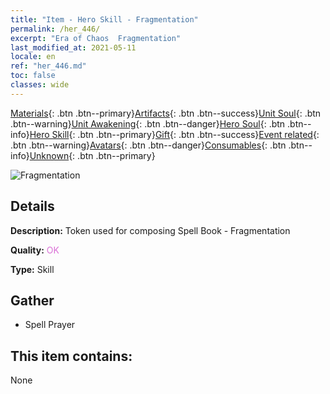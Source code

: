 ```yaml
---
title: "Item - Hero Skill - Fragmentation"
permalink: /her_446/
excerpt: "Era of Chaos  Fragmentation"
last_modified_at: 2021-05-11
locale: en
ref: "her_446.md"
toc: false
classes: wide
---
```

 [Materials](/Items/){: .btn .btn--primary}[Artifacts](/Items/Artifacts/){: .btn .btn--success}[Unit Soul](/Items/UnitSoul/){: .btn .btn--warning}[Unit Awakening](/Items/UnitAwakening/){: .btn .btn--danger}[Hero Soul](/Items/HeroSoul/){: .btn .btn--info}[Hero Skill](/Items/HeroSkill/){: .btn .btn--primary}[Gift](/Items/Gift/){: .btn .btn--success}[Event related](/Items/Events/){: .btn .btn--warning}[Avatars](/Items/Avatars/){: .btn .btn--danger}[Consumables](/Items/Consumables/){: .btn .btn--info}[Unknown](/Items/Unknown/){: .btn .btn--primary}

 ![Fragmentation](/images/t/ps_zhiliposui.png)

## Details
 **Description:** Token used for composing Spell Book - Fragmentation

 **Quality:** <span style="color: #DA70D6">OK</span>

 **Type:** Skill

## Gather

*    Spell Prayer 

## This item contains:

  None

